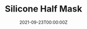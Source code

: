---
title: 'Silicone Half Mask'
summary: A DIY silicone half mask that meets the N95 specification. Mold is 3D printed, and silicone is poured into the mold.
authors: 
  - Tommy Sharkey
  - Nadir Weibel
tags:
  - COVID-19
  - PPE
  - 3D-Printing
show_related: false
date: '2021-09-23T00:00:00Z'
external_link: 'https://github.com/WeibelLab/SiliconeHalfMask/wiki'
image:
  focal_point: Smart
  placement: 1
links: null
url_code: ''
url_pdf: ''
url_slides: ''
url_video: ''
slides: ''
lastmod: '2021-09-21T00:21:04.720Z'
design:
  columns: '2'
---